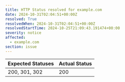 ```yaml
---
title: HTTP Status resolved for example.com
date: 2024-10-31T02:04:51+00:00Z
resolved: True
resolvedWhen: 2024-10-31T02:04:51+00:00Z
resolvedStartTime: 2024-10-25T21:09:43.191474+00:00
severity: notice
affected:
  - example.com
section: issue
---
```


| Expected Statuses | Actual Status  |
|-------------------|----------------|
| 200, 301, 302 | 200 |
